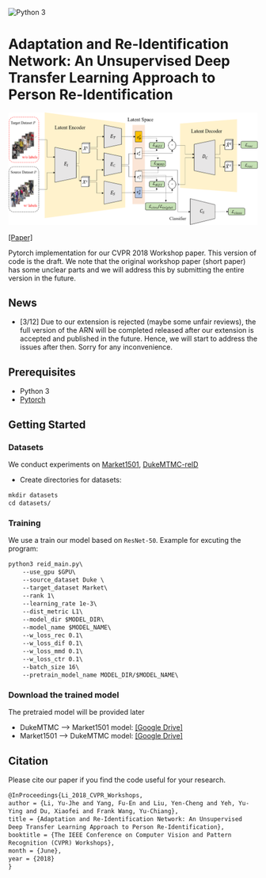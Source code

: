 ![Python 3](https://img.shields.io/badge/python-3-green.svg)
# Adaptation and Re-Identification Network: An Unsupervised Deep Transfer Learning Approach to Person Re-Identification

<p align="center"><img src='arn_framework.png' width="1000px"></p>

[[Paper]](http://openaccess.thecvf.com/content_cvpr_2018_workshops/papers/w6/Li_Adaptation_and_Re-Identification_CVPR_2018_paper.pdf)


Pytorch implementation for our CVPR 2018 Workshop paper. This version of code is the draft. We note that the original workshop paper (short paper) has some unclear parts and we will address this by submitting the entire version in the future.

## News
- [3/12] Due to our extension is rejected (maybe some unfair reviews), the full version of the ARN will be completed released after our extension is accepted and published in the future. Hence, we will start to address the issues after then. Sorry for any inconvenience.

## Prerequisites
- Python 3
- [Pytorch](https://pytorch.org/)

## Getting Started

<!-- ### Installation
- Install dependencies (e.g., [visdom](https://github.com/facebookresearch/visdom) and [dominate](https://github.com/Knio/dominate)). You can install all the dependencies by:
```
pip install scipy, pillow, torchvision, sklearn, h5py, dominate, visdom
```
- Clone this repo:
```
git clone https://github.com/yxgeee/FD-GAN
cd FD-GAN/
``` -->

### Datasets
We conduct experiments on [Market1501](http://www.liangzheng.org/Project/project_reid.html), [DukeMTMC-reID](https://github.com/layumi/DukeMTMC-reID_evaluation)
- Create directories for datasets:
```
mkdir datasets
cd datasets/
``` 

### Training
We use a train our model based on `ResNet-50`. Example for excuting the program:
```
python3 reid_main.py\
    --use_gpu $GPU\
    --source_dataset Duke \
    --target_dataset Market\
    --rank 1\
    --learning_rate 1e-3\
    --dist_metric L1\
    --model_dir $MODEL_DIR\
    --model_name $MODEL_NAME\
    --w_loss_rec 0.1\
    --w_loss_dif 0.1\
    --w_loss_mmd 0.1\
    --w_loss_ctr 0.1\
    --batch_size 16\
    --pretrain_model_name MODEL_DIR/$MODEL_NAME\
```
###  Download the trained model
The pretraied model will be provided later
- DukeMTMC --> Market1501 model: [[Google Drive]]()
- Market1501 --> DukeMTMC model: [[Google Drive]]()


## Citation
Please cite our paper if you find the code useful for your research.
```
@InProceedings{Li_2018_CVPR_Workshops,
author = {Li, Yu-Jhe and Yang, Fu-En and Liu, Yen-Cheng and Yeh, Yu-Ying and Du, Xiaofei and Frank Wang, Yu-Chiang},
title = {Adaptation and Re-Identification Network: An Unsupervised Deep Transfer Learning Approach to Person Re-Identification},
booktitle = {The IEEE Conference on Computer Vision and Pattern Recognition (CVPR) Workshops},
month = {June},
year = {2018}
}
```
